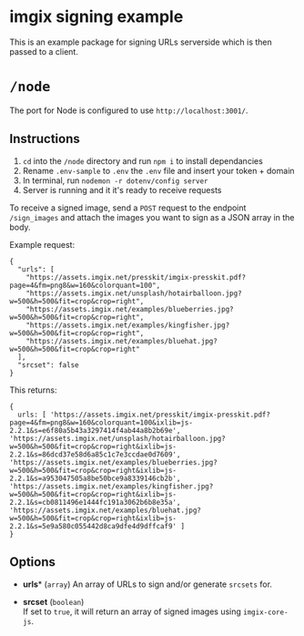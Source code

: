 # imgix signing example

This is an example package for signing URLs serverside which is then passed to a client.


# `/node`

The port for Node is configured to use `http://localhost:3001/`.

## Instructions

1. `cd` into the `/node` directory and run `npm i` to install dependancies
2. Rename `.env-sample` to `.env` the `.env` file and insert your token + domain
3. In terminal, run `nodemon -r dotenv/config server`
4. Server is running and it it's ready to receive requests

To receive a signed image, send a `POST` request to the endpoint `/sign_images` and attach the images you want to sign as a JSON array in the body.

Example request:

```
{
  "urls": [
    "https://assets.imgix.net/presskit/imgix-presskit.pdf?page=4&fm=png8&w=160&colorquant=100",
    "https://assets.imgix.net/unsplash/hotairballoon.jpg?w=500&h=500&fit=crop&crop=right",
    "https://assets.imgix.net/examples/blueberries.jpg?w=500&h=500&fit=crop&crop=right",
    "https://assets.imgix.net/examples/kingfisher.jpg?w=500&h=500&fit=crop&crop=right",
    "https://assets.imgix.net/examples/bluehat.jpg?w=500&h=500&fit=crop&crop=right"
  ],
  "srcset": false
}
```

This returns:

```
{
  urls: [ 'https://assets.imgix.net/presskit/imgix-presskit.pdf?page=4&fm=png8&w=160&colorquant=100&ixlib=js-2.2.1&s=e6f80a5b43a3297414f4ab44a8b2b69e',
'https://assets.imgix.net/unsplash/hotairballoon.jpg?w=500&h=500&fit=crop&crop=right&ixlib=js-2.2.1&s=86dcd37e58d6a85c1c7e3ccdae0d7609',
'https://assets.imgix.net/examples/blueberries.jpg?w=500&h=500&fit=crop&crop=right&ixlib=js-2.2.1&s=a953047505a8be50bce9a8339146cb2b',
'https://assets.imgix.net/examples/kingfisher.jpg?w=500&h=500&fit=crop&crop=right&ixlib=js-2.2.1&s=cb0811496e1444fc191a3062b6b8e35a',
'https://assets.imgix.net/examples/bluehat.jpg?w=500&h=500&fit=crop&crop=right&ixlib=js-2.2.1&s=5e9a580c055442d8ca9dfe4d9dffcaf9' ]
}
```

## Options

- **urls*** (`array`)
  An array of URLs to sign and/or generate `srcsets` for.

- **srcset** (`boolean`)  
  If set to `true`, it will return an array of signed images using `imgix-core-js`.